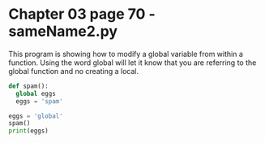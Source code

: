 # Chapter 03 page 70 - sameName2.py

This program is showing how to modify a global variable from within a function.  Using the word global will let it know that you are referring to the global function and no creating a local.

```python
def spam():
  global eggs
  eggs = 'spam'

eggs = 'global'
spam()
print(eggs)
```
